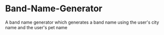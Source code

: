 ﻿# Band-Name-Generator
 A band name generator which generates a band name using the user's city name and the user's pet name
 
